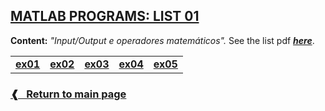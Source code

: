 ## [**MATLAB PROGRAMS: LIST 01**](#)

**Content:** _"Input/Output e operadores matemáticos"._
See the list pdf [**_here_**](./list01.pdf).

<table>
  <tr>
    <td> <a href="./ex01.m"> <b> ex01 </b> </a> </td>
    <td> <a href="./ex02.m"> <b> ex02 </b> </a> </td>
    <td> <a href="./ex03.m"> <b> ex03 </b> </a> </td>
    <td> <a href="./ex04.m"> <b> ex04 </b> </a> </td>
    <td> <a href="./ex05.m"> <b> ex05 </b> </a> </td>
  </tr>
</table>

### [**❰ &nbsp; Return to main page**](../)
